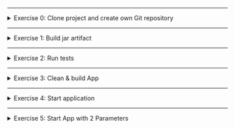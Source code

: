 </details>

******

<details>
<summary>Exercise 0: Clone project and create own Git repository</summary>
<br />
To work with the project for the exercises:
- Clone the project and
- create your own project/git repository from it

**steps:**

```sh
# clone repository & change into project dir
git clone git@gitlab.com:devops-bootcamp3/java-gradle-app.git
mv java-gradle-app devops-bootcamp-04-buildtools
cd devops-bootcamp-04-buildtools

# remove remote repo reference and create your own local repository
rm -rf .git
git init 
git add .
git commit -m "Initial commit"

# create git repository on GitHub and push your newly created local repository to it
git remote add origin git@github.com:fsiegrist/devops-bootcamp-04-buildtools.git
git branch -m main
git push -u origin main
```

</details>

******

<details>
<summary>Exercise 1: Build jar artifact</summary>
<br />
You want to deploy the artifact to share that library with all team members. So:
- try to build the jar file

The Build will fail, because of a compile error in a test, so you can't build the jar.

**steps**

```sh
./gradlew build
```

</details>

******

<details>
<summary>Exercise 2: Run tests</summary>
<br />

- Fix the test, by changing "true" string to true boolean.
- Run gradle test to execute only the tests and check the fix.

**steps:**
```sh
# locate AppTest.java file in src/test/java foldr & fix test
boolean result = myApp.getCondition(true); 

# run tests
./gradlew test
```

</details>

******

<details>
<summary>Exercise 3: Clean & build App</summary>
<br />

**steps:**
```sh
./gradlew clean 
./gradlew build
```

</details>

******

<details>
<summary>Exercise 4: Start application</summary>
<br />

**steps:**
```sh
java -jar bootcamp-java-project-1.0-SNAPSHOT.jar
```

</details>

******

<details>
<summary>Exercise 5: Start App with 2 Parameters</summary>
<br />

**steps:**
```sh
# add parameter input to the Java code, in Application.java, on line 16
Logger log = LoggerFactory.getLogger(Application.class); 
try { 
    String one = args[0]; 
    String two = args[1]; 
    log.info("Application will start with the parameters {} and {}", one, two); 
} catch (Exception e) { 
    log.info("No parameters provided"); 
}

# rebuild the jar file 
./gradlew build

# run application with ANY 2 parameters
java -jar bootcamp-java-project-1.0-SNAPSHOT.jar myname mylastname
```

</details>
